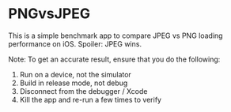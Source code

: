PNGvsJPEG
=========

This is a simple benchmark app to compare JPEG vs PNG loading performance on iOS. Spoiler: JPEG wins.

Note: To get an accurate result, ensure that you do the following:

1. Run on a device, not the simulator
2. Build in release mode, not debug
3. Disconnect from the debugger / Xcode
4. Kill the app and re-run a few times to verify